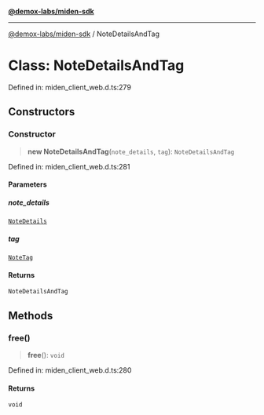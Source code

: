 [**@demox-labs/miden-sdk**](../README.md)

***

[@demox-labs/miden-sdk](../README.md) / NoteDetailsAndTag

# Class: NoteDetailsAndTag

Defined in: miden\_client\_web.d.ts:279

## Constructors

### Constructor

> **new NoteDetailsAndTag**(`note_details`, `tag`): `NoteDetailsAndTag`

Defined in: miden\_client\_web.d.ts:281

#### Parameters

##### note\_details

[`NoteDetails`](NoteDetails.md)

##### tag

[`NoteTag`](NoteTag.md)

#### Returns

`NoteDetailsAndTag`

## Methods

### free()

> **free**(): `void`

Defined in: miden\_client\_web.d.ts:280

#### Returns

`void`
